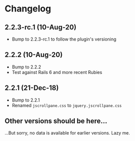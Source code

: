 # Changelog

## 2.2.3-rc.1 (10-Aug-20)

* Bump to 2.2.3-rc.1 to follow the plugin's versioning

## 2.2.2 (10-Aug-20)

* Bump to 2.2.2
* Test against Rails 6 and more recent Rubies

## 2.2.1 (21-Dec-18)

* Bump to 2.2.1
* Renamed `jscrollpane.css` to `jquery.jscrollpane.css`

## Other versions should be here...

...But sorry, no data is available for earlier versions. Lazy me.
